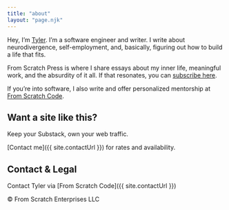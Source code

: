 ```yaml
---
title: "about"
layout: "page.njk"
---
```


Hey, I’m [Tyler](https://tyleragreen.com/). I’m a software engineer and writer. I write about neurodivergence, self-employment, and, basically, figuring out how to build a life that fits.

From Scratch Press is where I share essays about my inner life, meaningful work, and the absurdity of it all. If that resonates, you can [subscribe here](/subscribe/).

If you’re into software, I also write and offer personalized mentorship at [From Scratch Code](https://fromscratchcode.com).

## Want a site like this?

Keep your Substack, own your web traffic.

[Contact me]({{ site.contactUrl }}) for rates and availability.

## Contact & Legal

Contact Tyler via [From Scratch Code]({{ site.contactUrl }})

&copy; <span id="year"></span> From Scratch Enterprises LLC

<script>
  document.getElementById("year").textContent = new Date().getFullYear();
</script>
